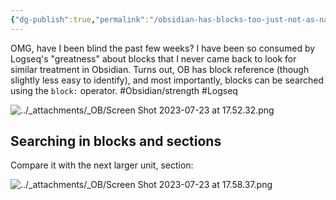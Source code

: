 ```yaml
---
{"dg-publish":true,"permalink":"/obsidian-has-blocks-too-just-not-as-native-as-in-logseq/","noteIcon":"2"}
---
```


OMG, have I been blind the past few weeks? I have been so consumed by Logseq's "greatness" about blocks that I never came back to look for similar treatment in Obsidian. Turns out, OB has block reference (though slightly less easy to identify), and most importantly, blocks can be searched using the `block:` operator.  #Obsidian/strength #Logseq 

![../_attachments/_OB/Screen Shot 2023-07-23 at 17.52.32.png](/img/user/_attachments/_OB/Screen%20Shot%202023-07-23%20at%2017.52.32.png)

## Searching in blocks and sections

Compare it with the next larger unit, section: 

![../_attachments/_OB/Screen Shot 2023-07-23 at 17.58.37.png](/img/user/_attachments/_OB/Screen%20Shot%202023-07-23%20at%2017.58.37.png)